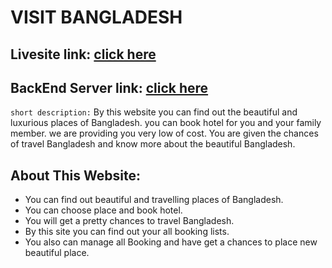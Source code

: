 # VISIT BANGLADESH

## Livesite link: [click here](https://visit-bangladesh-eb357.web.app/)
## BackEnd Server link: [click here](https://github.com/HafizurRahman001/visit-bangladesh-client-server)

`short description:`
By this website you can find out the beautiful and luxurious places of Bangladesh. you can book hotel for you and your family member. we are providing you very low of cost. You are given the chances of travel Bangladesh and know more about the beautiful Bangladesh.

## About This Website:

- You can find out beautiful and travelling places of Bangladesh.
- You can choose place and book hotel.
- You will get a pretty chances to travel Bangladesh.
- By this site you can find out your all booking lists.
- You also can manage all Booking and have get a chances to place new beautiful place.
